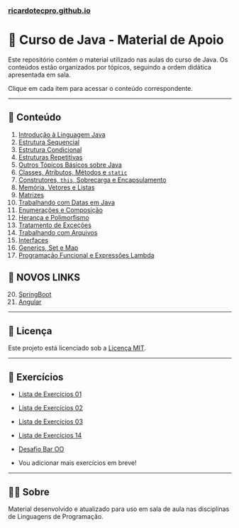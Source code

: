 ### [ricardotecpro.github.io](https://ricardotecpro.github.io/)

# 📘 Curso de Java - Material de Apoio

Este repositório contém o material utilizado nas aulas do curso de Java. Os conteúdos estão organizados por tópicos, seguindo a ordem didática apresentada em sala.

Clique em cada item para acessar o conteúdo correspondente.

---

## 📂 Conteúdo


1. [Introdução à Linguagem Java](01_introducao_a_linguagem_java.md)
2. [Estrutura Sequencial](02_estrutura_sequencial.md)
3. [Estrutura Condicional](03_estrutura_condicional.md)
4. [Estruturas Repetitivas](04_estruturas_repetitivas.md)
5. [Outros Tópicos Básicos sobre Java](05_outros_topicos_basicos_sobre_java.md)
6. [Classes, Atributos, Métodos e `static`](06_classes_atributos_metodos_static.md)
7. [Construtores, `this`, Sobrecarga e Encapsulamento](07_construtores_this_sobrecarga_encapsulamento.md)
8. [Memória, Vetores e Listas](08_memoria_vetores_listas.md)
9. [Matrizes](09_matrizes.md)
10. [Trabalhando com Datas em Java](10_trabalhando_com_datas_em_java.md)
11. [Enumerações e Composição](11_enumeracoes_e_composicao.md)
12. [Herança e Polimorfismo](12_herança_e_polimorfismo.md)
13. [Tratamento de Exceções](13_tratamento_de_excecoes.md)
14. [Trabalhando com Arquivos](14_trabalhando_com_arquivos.md)
15. [Interfaces](15_interfaces.md)
16. [Generics, Set e Map](16_generics_set_map.md)
17. [Programação Funcional e Expressões Lambda](17_programação_funcional_e_expressões_lambda.md)

## 🧩 NOVOS LINKS

20. [SpringBoot](https://ricardotecpro.github.io/modulo_09_backend/)
19. [Angular](https://modulo_10_frontend/)

---

## 📄 Licença

Este projeto está licenciado sob a [Licença MIT](license).

---

## 🧩 Exercícios

- [Lista de Exercícios 01](lista_exercicios_01.md)
- [Lista de Exercícios 02](lista_exercicios_02.md)
- [Lista de Exercícios 03](lista_exercicios_03.md)
- [Lista de Exercícios 14](lista_exercicios_14.md)
- [Desafio Bar OO](desafio_bar_oo.md)

- Vou adicionar mais exercícios em breve!
 

---

## 👨‍🏫 Sobre

Material desenvolvido e atualizado para uso em sala de aula nas disciplinas de Linguagens de Programação.
